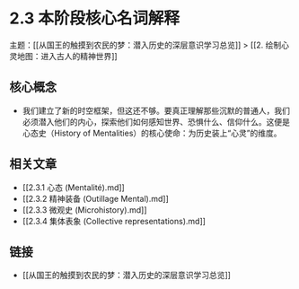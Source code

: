 # 2.3 本阶段核心名词解释

主题：[[从国王的触摸到农民的梦：潜入历史的深层意识学习总览]] > [[2. 绘制心灵地图：进入古人的精神世界]]

## 核心概念

- 我们建立了新的时空框架，但这还不够。要真正理解那些沉默的普通人，我们必须潜入他们的内心，探索他们如何感知世界、恐惧什么、信仰什么。这便是心态史（History of Mentalities）的核心使命：为历史装上“心灵”的维度。

## 相关文章

- [[2.3.1 心态 (Mentalité).md]]
- [[2.3.2 精神装备 (Outillage Mental).md]]
- [[2.3.3 微观史 (Microhistory).md]]
- [[2.3.4 集体表象 (Collective representations).md]]

## 链接

- [[从国王的触摸到农民的梦：潜入历史的深层意识学习总览]]
